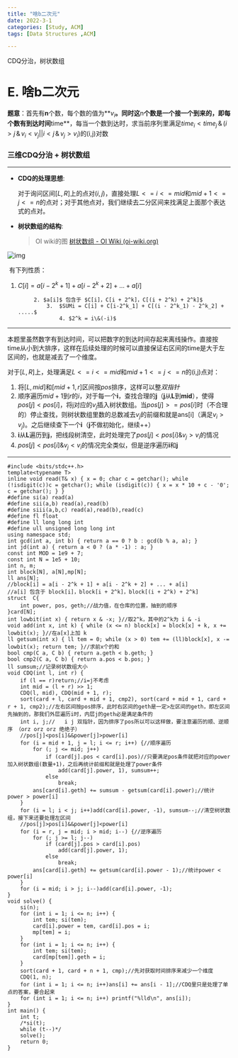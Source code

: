 ```yaml
---
title: "啥b二次元"
date: 2022-3-1
categories: [Study, ACM]
tags: [Data Structures ,ACM]

---
```


CDQ分治，树状数组

<!-- more -->

# E. 啥b二次元

**题意**：首先有**n**个数，每个数的值为**$v_i$**。同时这**n**个数是一个接一个到来的，即每个数有到达时间**time**，每当一个数到达时，求当前序列里满足$time_i<time_j\,\&\,({i>j}\,\&\,{v_i<v_j}||{i<j\,\&\,v_j>v_i})$的(i,j)对数

### 三维CDQ分治 + 树状数组

***

* **CDQ的处理思想**:

  对于询问区间$[L,R]$上的点对$(i,j)$，直接处理$L<=i<=mid$和$mid+1<=j<=n$的点对；对于其他点对，我们继续去二分区间来找满足上面那个表达式的点对。

* **树状数组的结构**:

  > OI wiki的图 [树状数组 - OI Wiki (oi-wiki.org)](https://oi-wiki.org/ds/fenwick/) 

  

![img](https://oi-wiki.org/ds/images/fenwick.svg)

​		有下列性质：

1. $C[i] = a[i - 2^k + 1] + a[i - 2^k + 2] + ... + a[i]$

       		2. $a[i]$ 包含于 $C[i]，C[i + 2^k]，C[(i + 2^k) + 2^k]$
           		3.  $SUMi = C[i] + C[i-2^k_1] + C[(i - 2^k_1) - 2^k_2] + .....$
              		4. $2^k = i\&(-i)$

***

本题里虽然数字有到达时间，可以把数字的到达时间存起来离线操作。直接按time从小到大排序，这样在后续处理的时候可以直接保证右区间的time是大于左区间的，也就是减去了一个维度。

对于$[L,R]$上，处理满足$L<=i<=mid$和$mid+1<=j<=n$的(i,j)点对：

1. 将$[L,mid]$和$[mid+1,r]$区间按$pos$排序，这样可以整*双指针*
2. 顺序遍历$mid+1$到$r$的$i$，对于每一个**i**，查找合理的**j**（**j**从**L**到**mid**），使得$pos[j]<pos[i]$，将j对应的$v_j$插入树状数组。当$pos[j]>=pos[i]$时（不合理的）停止查找，则树状数组里数的总数减去$v_j$的前缀和就是ans[i]（满足$v_i>v_j$)。之后继续查下一个**i**（**j**不做初始化，继续++）
3. **i**从**L**遍历到**j**，把线段树清空，此时处理完了$pos[j]<pos[i]\&v_j>v_i$的情况
4. $pos[j]<pos[i]\&v_j<v_i$的情况完全类似，但是逆序遍历**i**和**j**

***

```
#include <bits/stdc++.h>
template<typename T>
inline void read(T& x) { x = 0; char c = getchar(); while (!isdigit(c))c = getchar(); while (isdigit(c)) { x = x * 10 + c - '0'; c = getchar(); } }
#define si(a) read(a)
#define sii(a,b) read(a),read(b)
#define siii(a,b,c) read(a),read(b),read(c)
#define fl float
#define ll long long int
#define ull unsigned long long int
using namespace std;
int gcd(int a, int b) { return a == 0 ? b : gcd(b % a, a); }
int jd(int a) { return a < 0 ? (a * -1) : a; }
const int MOD = 1e9 + 7;
const int N = 1e5 + 10;
int n, m;
int block[N], a[N],mp[N];
ll ans[N];
//block[i] = a[i - 2^k + 1] + a[i - 2^k + 2] + ... + a[i]
//a[i] 包含于 block[i]，block[i + 2^k]，block[(i + 2^k) + 2^k]
struct  C{
	int power, pos, geth;//战力值，在仓库的位置，抽到的顺序
}card[N];
int lowbit(int x) { return x & -x; }//取2^k，其中的2^k为 i & -i
void add(int x, int k) { while (x <= n) block[x] = block[x] + k, x += lowbit(x); }//在a[x]上加 k
ll getsum(int x) { ll tem = 0; while (x > 0) tem += (ll)block[x], x -= lowbit(x); return tem; }//求前x个的和
bool cmp(C a, C b) { return a.geth < b.geth; }
bool cmp2(C a, C b) { return a.pos < b.pos; }
ll sumsum;//记录树状数组大小
void CDQ(int l, int r) {
	if (l == r)return;//i=j不考虑
	int mid = (l + r) >> 1;
	CDQ(l, mid), CDQ(mid + 1, r);
	sort(card + l, card + mid + 1, cmp2), sort(card + mid + 1, card + r + 1, cmp2);//左右区间按pos排序，此时右区间的geth是一定>左区间的geth，即左区间先抽到的，那我们外层遍历i时，内层j的geth必是满足条件的
	int i, j;//   i j 双指针，因为排序了pos所以可以这样做，要注意遍历的顺、逆顺序 （orz orz orz 绝绝子）
	//pos[j]<pos[i]&&power[j]>power[i]
	for (i = mid + 1, j = l; i <= r; i++) {//顺序遍历
		for (; j <= mid; j++)
			if (card[j].pos < card[i].pos)//只要满足pos条件就把对应的power加入树状数组(数量+1)，之后再统计前缀和就是处理了power条件
				add(card[j].power, 1), sumsum++;
			else
				break;
		ans[card[i].geth] += sumsum - getsum(card[i].power);//统计 power > power[i] 
	}
	for (i = l; i < j; i++)add(card[i].power, -1), sumsum--;//清空树状数组，接下来还要处理左区间
	//pos[j]>pos[i]&&power[j]<power[i]
	for (i = r, j = mid; i > mid; i--) {//逆序遍历
		for (; j >= l; j--)
			if (card[j].pos > card[i].pos)
				add(card[j].power, 1);
			else
				break;
		ans[card[i].geth] += getsum(card[i].power - 1);//统计power < power[i]
	}
	for (i = mid; i > j; i--)add(card[i].power, -1);
}
void solve() {
	si(n);
	for (int i = 1; i <= n; i++) {
		int tem; si(tem);
		card[i].power = tem, card[i].pos = i;
		mp[tem] = i;
	}
	for (int i = 1; i <= n; i++) {
		int tem; si(tem);
		card[mp[tem]].geth = i;
	}
	sort(card + 1, card + n + 1, cmp);//先对获取时间排序来减少一个维度
	CDQ(1, n);
	for (int i = 1; i <= n; i++)ans[i] += ans[i - 1];//CDQ里只是处理了单点的答案，要合起来
	for (int i = 1; i <= n; i++) printf("%lld\n", ans[i]);
}
int main() {
	int t;
	/*si(t);
	while (t--)*/
	solve();
	return 0;
}

```


